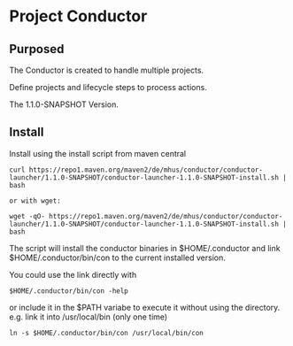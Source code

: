 
# Project Conductor

## Purposed

The Conductor is created to handle multiple projects.

Define projects and lifecycle steps to process actions.

The 1.1.0-SNAPSHOT Version.

## Install

Install using the install script from maven central

```
curl https://repo1.maven.org/maven2/de/mhus/conductor/conductor-launcher/1.1.0-SNAPSHOT/conductor-launcher-1.1.0-SNAPSHOT-install.sh | bash

or with wget:

wget -qO- https://repo1.maven.org/maven2/de/mhus/conductor/conductor-launcher/1.1.0-SNAPSHOT/conductor-launcher-1.1.0-SNAPSHOT-install.sh | bash

```

The script will install the conductor binaries in $HOME/.conductor and link $HOME/.conductor/bin/con to the current installed version.

You could use the link directly with 

```
$HOME/.conductor/bin/con -help
```

or include it in the $PATH variabe to execute it without using the directory. e.g. link it into /usr/local/bin (only one time)

```
ln -s $HOME/.conductor/bin/con /usr/local/bin/con
```


